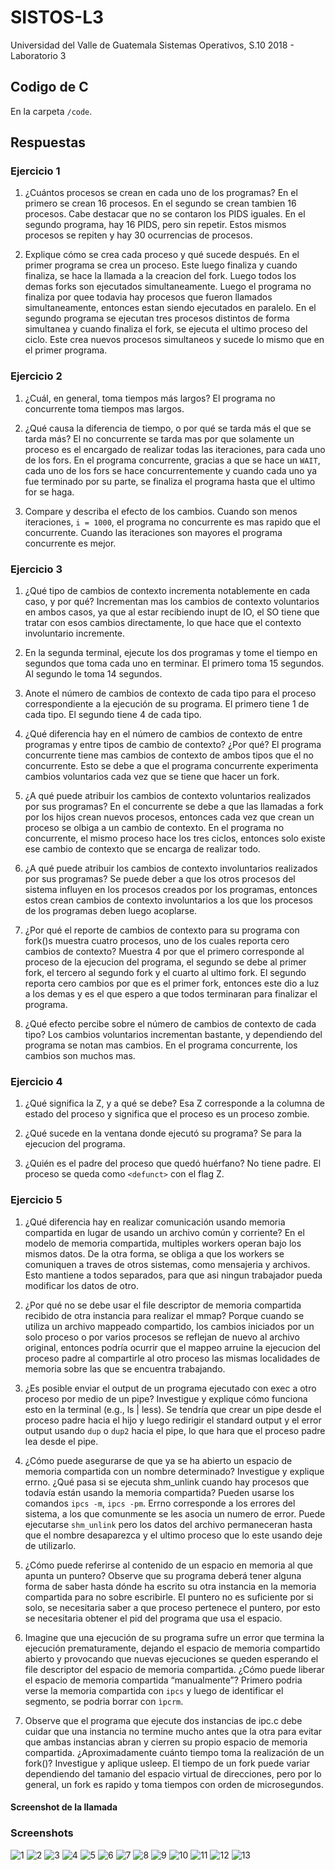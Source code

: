# SISTOS-L3
Universidad del Valle de Guatemala
Sistemas Operativos, S.10 2018 - Laboratorio 3

## Codigo de C
En la carpeta ```/code```.

## Respuestas

### Ejercicio 1

1. ¿Cuántos procesos se crean en cada uno de los programas? En el primero se crean 16 procesos. En el segundo se crean tambien 16 procesos. Cabe destacar que no se contaron los PIDS iguales. En el segundo programa, hay 16 PIDS, pero sin repetir. Estos mismos procesos se repiten y hay 30 ocurrencias de procesos.

2. Explique cómo se crea cada proceso y qué sucede después. En el primer programa se crea un proceso. Este luego finaliza y cuando finaliza, se hace la llamada a la creacion del fork. Luego todos los demas forks son ejecutados simultaneamente. Luego el programa no finaliza por quee todavia hay procesos que fueron llamados simultaneamente, entonces estan siendo ejecutados en paralelo. En el segundo programa se ejecutan tres procesos distintos de forma simultanea y cuando finaliza el fork, se ejecuta el ultimo proceso del ciclo. Este crea nuevos procesos simultaneos y sucede lo mismo que en el primer programa.

### Ejercicio 2
1. ¿Cuál, en general, toma tiempos más largos? El programa no concurrente toma tiempos mas largos.

2. ¿Qué causa la diferencia de tiempo, o por qué se tarda más el que se tarda más? El no concurrente se tarda mas por que solamente un proceso es el encargado de realizar todas las iteraciones, para cada uno de los fors. En el programa concurrente, gracias a que se hace un ```WAIT```, cada uno de los fors se hace concurrentemente y cuando cada uno ya fue terminado por su parte, se finaliza el programa hasta que el ultimo for se haga.

3. Compare y describa el efecto de los cambios. Cuando son menos iteraciones, ```i = 1000```, el programa no concurrente es mas rapido que el concurrente. Cuando las iteraciones son mayores el programa concurrente es mejor.

### Ejercicio 3

1. ¿Qué tipo de cambios de contexto incrementa notablemente en cada caso, y por qué? Incrementan mas los cambios de contexto voluntarios en ambos casos, ya que al estar recibiendo inupt de IO, el SO tiene que tratar con esos cambios directamente, lo que hace que el contexto involuntario incremente.

2. En la segunda terminal, ejecute los dos programas y tome el tiempo en segundos que toma cada uno en terminar. El primero toma 15 segundos. Al segundo le toma 14 segundos.

3. Anote  el  número  de  cambios  de  contexto  de  cada  tipo  para  el  proceso  correspondiente  a  la ejecución de su programa. El primero tiene 1 de cada tipo. El segundo tiene 4 de cada tipo.

4. ¿Qué diferencia hay en el número de cambios de contexto de entre programas y entre tipos de cambio de contexto? ¿Por qué? El programa concurrente tiene mas cambios de contexto de ambos tipos que el no concurrente. Esto se debe a que el programa concurrente experimenta cambios voluntarios cada vez que se tiene que hacer un fork.

5. ¿A qué puede atribuir los cambios de contexto voluntarios realizados por sus programas? En el concurrente se debe a que las llamadas a fork por los hijos crean nuevos procesos, entonces cada vez que crean un proceso se olbiga a un cambio de contexto. En el programa no concurrente, el mismo proceso hace los tres ciclos, entonces solo existe ese cambio de contexto que se encarga de realizar todo.

6. ¿A   qué   puede   atribuir   los   cambios   de   contexto   involuntarios   realizados  por   sus programas? Se puede deber a que los otros procesos del sistema influyen en los procesos creados por los programas, entonces estos crean cambios de contexto involuntarios a los que los procesos de los programas deben luego acoplarse.

7. ¿Por  qué  el  reporte  de  cambios  de  contexto  para  su  programa  con fork()s muestra cuatro procesos, uno de los cuales reporta cero cambios de contexto? Muestra 4 por que el primero corresponde al proceso de la ejecucion del programa, el segundo se debe al primer fork, el tercero al segundo fork y el cuarto al ultimo fork. El segundo reporta cero cambios por que es el primer fork, entonces este dio a luz a los demas y es el que espero a que todos terminaran para finalizar el programa.

8. ¿Qué efecto percibe sobre el número de cambios de contexto de cada tipo? Los cambios voluntarios incrementan bastante, y dependiendo del programa se notan mas cambios. En el programa concurrente, los cambios son muchos mas.

### Ejercicio 4

1. ¿Qué significa la Z, y a qué se debe? Esa Z corresponde a la columna de estado del proceso y significa que el proceso es un proceso zombie.

2. ¿Qué sucede en la ventana donde ejecutó su programa? Se para la ejecucion del programa.

3. ¿Quién es el padre del proceso que quedó huérfano? No tiene padre. El proceso se queda como ```<defunct>``` con el flag Z.

### Ejercicio 5

1. ¿Qué diferencia hay en realizar comunicación usando memoria compartida en lugar de usando un archivo común y corriente? En el modelo de memoria compartida, multiples workers operan bajo los mismos datos. De la otra forma, se obliga a que los workers se comuniquen a traves de otros sistemas, como mensajeria y archivos. Esto mantiene a todos separados, para que asi ningun trabajador pueda modificar los datos de otro. 

2. ¿Por qué no se debe usar el file descriptor de memoria compartida recibido de otra instancia para realizar el mmap? Porque cuando se utiliza un archivo mappeado compartido, los cambios iniciados por un solo proceso o por varios procesos se reflejan de nuevo al archivo original, entonces podría ocurrir que el mappeo arruine la ejecucion del proceso padre al compartirle al otro proceso las mismas localidades de memoria sobre las que se encuentra trabajando. 

3. ¿Es posible enviar el output de un programa ejecutado con exec a otro proceso por medio de un pipe? Investigue y explique cómo funciona esto en la terminal (e.g., ls | less). Se tendría que crear un pipe desde el proceso padre hacia el hijo y luego redirigir el standard output y el error output usando ```dup``` o ```dup2``` hacia el pipe, lo que hara que el proceso padre lea desde el pipe. 

4. ¿Cómo puede asegurarse de que ya se ha abierto un espacio de memoria compartida con un nombre determinado? Investigue y explique errno. ¿Qué pasa si se ejecuta shm_unlink cuando hay procesos que todavía están usando la memoria compartida? Pueden usarse los comandos ```ipcs -m```, ```ipcs -pm```. Errno corresponde a los errores del sistema, a los que comunmente se les asocia un numero de error. Puede ejecutarse ```shm_unlink``` pero los datos del archivo permaneceran hasta que el nombre desaparezca y el ultimo proceso que lo este usando deje de utilizarlo. 

5. ¿Cómo puede referirse al contenido de un espacio en memoria al que apunta un puntero? Observe que su programa deberá tener alguna forma de saber hasta dónde ha escrito su otra instancia en la memoria compartida para no sobre escribirle. El puntero no es suficiente por si solo, se necesitaria saber a que proceso pertenece el puntero, por esto se necesitaria obtener el pid del programa que usa el espacio. 

6. Imagine que una ejecución de su programa sufre un error que termina la ejecución prematuramente, dejando el espacio de memoria compartido abierto y provocando que nuevas ejecuciones se queden esperando el file descriptor del espacio de memoria compartida. ¿Cómo puede liberar el espacio de memoria compartida “manualmente”? Primero podria verse la memoria compartida con ```ipcs``` y luego de identificar el segmento, se podria borrar con ```ìpcrm```. 

7. Observe que el programa que ejecute dos instancias de ipc.c debe cuidar que una instancia no termine mucho antes que la otra para evitar que ambas instancias abran y cierren su propio espacio de memoria compartida. ¿Aproximadamente cuánto tiempo toma la realización de un fork()? Investigue y aplique usleep. El tiempo de un fork puede variar dependiendo del tamanio del espacio virtual de direcciones, pero por lo general, un fork es rapido y toma tiempos con orden de microsegundos. 

#### Screenshot de la llamada
### Screenshots
![1](https://github.com/gbrolo/SISTOS-L3/blob/master/img/1.PNG)
![2](https://github.com/gbrolo/SISTOS-L3/blob/master/img/2.PNG)
![3](https://github.com/gbrolo/SISTOS-L3/blob/master/img/3.PNG)
![4](https://github.com/gbrolo/SISTOS-L3/blob/master/img/4.PNG)
![5](https://github.com/gbrolo/SISTOS-L3/blob/master/img/5.PNG)
![6](https://github.com/gbrolo/SISTOS-L3/blob/master/img/6.PNG)
![7](https://github.com/gbrolo/SISTOS-L3/blob/master/img/7.PNG)
![8](https://github.com/gbrolo/SISTOS-L3/blob/master/img/8.PNG)
![9](https://github.com/gbrolo/SISTOS-L3/blob/master/img/9.PNG)
![10](https://github.com/gbrolo/SISTOS-L3/blob/master/img/10.PNG)
![11](https://github.com/gbrolo/SISTOS-L3/blob/master/img/11.PNG)
![12](https://github.com/gbrolo/SISTOS-L3/blob/master/img/12.PNG)
![13](https://github.com/gbrolo/SISTOS-L3/blob/master/img/13.PNG)
